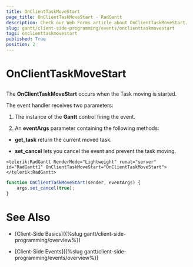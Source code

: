 ```yaml
---
title: OnClientTaskMoveStart
page_title: OnClientTaskMoveStart - RadGantt
description: Check our Web Forms article about OnClientTaskMoveStart.
slug: gantt/client-side-programming/events/onclienttaskmovestart
tags: onclienttaskmovestart
published: True
position: 2
---
```


# OnClientTaskMoveStart

## 

The **OnClientTaskMoveStart** occurs when the Task moving is started.

The event handler receives two parameters:

1. The instance of the **Gantt** control firing the event.

1. An **eventArgs** parameter containing the following methods:

* **get_task** return the current moved task.

* **set_cancel** lets you cancel the event and prevent the task moving.

````ASP.NET
<telerik:RadGantt RenderMode="Lightweight" runat="server" id="RadGantt1" OnClientTaskMoveStart="OnClientTaskMoveStart">
</telerik:RadGantt>
````

````JavaScript
function OnClientTaskMoveStart(sender, eventArgs) {
    args.set_cancel(true);
}
````

# See Also

 * [Client-Side Basics]({%slug gantt/client-side-programming/overview%})

 * [Client-Side Events]({%slug gantt/client-side-programming/events/overview%})
